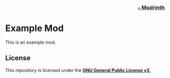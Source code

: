 ### <p align=right>[`→` Modrinth](https://modrinth.com/mod/fabric-api)</p>

# Example Mod

This is an example mod.

## License

This repository is licensed under the **[GNU General Public License v3.](LICENSE)**
